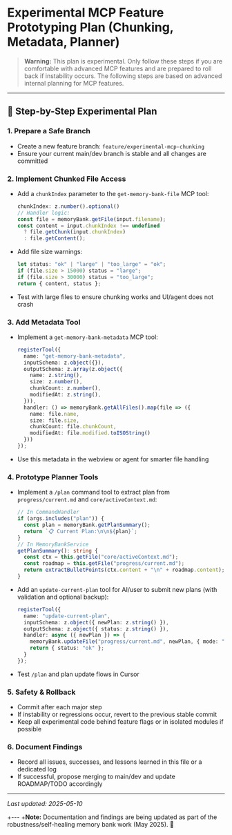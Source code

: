 # Experimental MCP Feature Prototyping Plan (Chunking, Metadata, Planner)

> **Warning:** This plan is experimental. Only follow these steps if you are comfortable with advanced MCP features and are prepared to roll back if instability occurs. The following steps are based on advanced internal planning for MCP features.

---

## 🦾 Step-by-Step Experimental Plan

### 1. Prepare a Safe Branch
- Create a new feature branch: `feature/experimental-mcp-chunking`
- Ensure your current main/dev branch is stable and all changes are committed

### 2. Implement Chunked File Access
- Add a `chunkIndex` parameter to the `get-memory-bank-file` MCP tool:
  ```ts
  chunkIndex: z.number().optional()
  // Handler logic:
  const file = memoryBank.getFile(input.filename);
  const content = input.chunkIndex !== undefined
    ? file.getChunk(input.chunkIndex)
    : file.getContent();
  ```
- Add file size warnings:
  ```ts
  let status: "ok" | "large" | "too_large" = "ok";
  if (file.size > 15000) status = "large";
  if (file.size > 30000) status = "too_large";
  return { content, status };
  ```
- Test with large files to ensure chunking works and UI/agent does not crash

### 3. Add Metadata Tool
- Implement a `get-memory-bank-metadata` MCP tool:
  ```ts
  registerTool({
    name: "get-memory-bank-metadata",
    inputSchema: z.object({}),
    outputSchema: z.array(z.object({
      name: z.string(),
      size: z.number(),
      chunkCount: z.number(),
      modifiedAt: z.string(),
    })),
    handler: () => memoryBank.getAllFiles().map(file => ({
      name: file.name,
      size: file.size,
      chunkCount: file.chunkCount,
      modifiedAt: file.modified.toISOString()
    }))
  });
  ```
- Use this metadata in the webview or agent for smarter file handling

### 4. Prototype Planner Tools
- Implement a `/plan` command tool to extract plan from `progress/current.md` and `core/activeContext.md`:
  ```ts
  // In CommandHandler
  if (args.includes("plan")) {
    const plan = memoryBank.getPlanSummary();
    return `📋 Current Plan:\n\n${plan}`;
  }
  // In MemoryBankService
  getPlanSummary(): string {
    const ctx = this.getFile("core/activeContext.md");
    const roadmap = this.getFile("progress/current.md");
    return extractBulletPoints(ctx.content + "\n" + roadmap.content);
  }
  ```
- Add an `update-current-plan` tool for AI/user to submit new plans (with validation and optional backup):
  ```ts
  registerTool({
    name: "update-current-plan",
    inputSchema: z.object({ newPlan: z.string() }),
    outputSchema: z.object({ status: z.string() }),
    handler: async ({ newPlan }) => {
      memoryBank.updateFile("progress/current.md", newPlan, { mode: "replace" });
      return { status: "ok" };
    }
  });
  ```
- Test `/plan` and plan update flows in Cursor

### 5. Safety & Rollback
- Commit after each major step
- If instability or regressions occur, revert to the previous stable commit
- Keep all experimental code behind feature flags or in isolated modules if possible

### 6. Document Findings
- Record all issues, successes, and lessons learned in this file or a dedicated log
- If successful, propose merging to main/dev and update ROADMAP/TODO accordingly

---

_Last updated: 2025-05-10_

+---
+**Note:** Documentation and findings are being updated as part of the robustness/self-healing memory bank work (May 2025). 🐹
